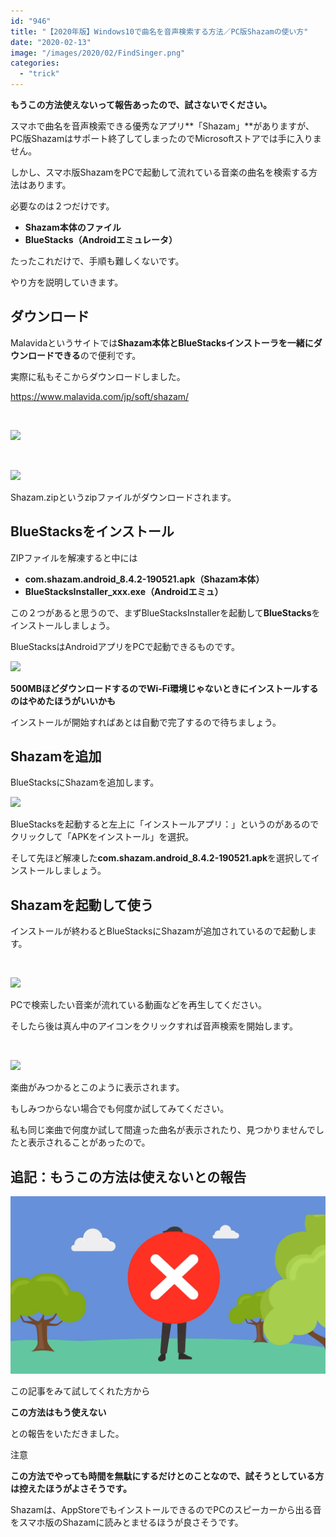 ```yaml
---
id: "946"
title: "【2020年版】Windows10で曲名を音声検索する方法／PC版Shazamの使い方"
date: "2020-02-13"
image: "/images/2020/02/FindSinger.png"
categories: 
  - "trick"
---
```


**もうこの方法使えないって報告あったので、試さないでください。**

スマホで曲名を音声検索できる優秀なアプリ**「Shazam」**がありますが、PC版Shazamはサポート終了してしまったのでMicrosoftストアでは手に入りません。

しかし、スマホ版ShazamをPCで起動して流れている音楽の曲名を検索する方法はあります。

必要なのは２つだけです。

- **Shazam本体のファイル**
- **BlueStacks（Androidエミュレータ）**

たったこれだけで、手順も難しくないです。

やり方を説明していきます。

## ダウンロード

Malavidaというサイトでは**Shazam本体とBlueStacksインストーラを一緒にダウンロードできる**ので便利です。

実際に私もそこからダウンロードしました。

https://www.malavida.com/jp/soft/shazam/

 

![](../../assets/images/2020/02/Malavida_DL.png)

 

![](../../assets/images/2020/02/Malavida_DL2.png)

Shazam.zipというzipファイルがダウンロードされます。

## BlueStacksをインストール

ZIPファイルを解凍すると中には

- **com.shazam.android\_8.4.2-190521.apk（Shazam本体）**
- **BlueStacksInstaller\_xxx.exe（Androidエミュ）**

この２つがあると思うので、まずBlueStacksInstallerを起動して**BlueStacks**をインストールしましょう。

BlueStacksはAndroidアプリをPCで起動できるものです。

![](../../assets/images/2020/02/BlueStacksDL.png)

**500MBほどダウンロードするのでWi-Fi環境じゃないときにインストールするのはやめたほうがいいかも**

インストールが開始すればあとは自動で完了するので待ちましょう。

## Shazamを追加

BlueStacksにShazamを追加します。

![](../../assets/images/2020/02/BlueStacks_InstallApp.png)

BlueStacksを起動すると左上に「インストールアプリ：」というのがあるのでクリックして「APKをインストール」を選択。

そして先ほど解凍した**com.shazam.android\_8.4.2-190521.apk**を選択してインストールしましょう。

## Shazamを起動して使う

インストールが終わるとBlueStacksにShazamが追加されているので起動します。

 

![](../../assets/images/2020/02/Shazam_tap.png)

PCで検索したい音楽が流れている動画などを再生してください。

そしたら後は真ん中のアイコンをクリックすれば音声検索を開始します。

 

![](../../assets/images/2020/02/Shazam_result.png)

楽曲がみつかるとこのように表示されます。

もしみつからない場合でも何度か試してみてください。

私も同じ楽曲で何度か試して間違った曲名が表示されたり、見つかりませんでしたと表示されることがあったので。

## 追記：もうこの方法は使えないとの報告

![とき既に遅しShazam](/images/2020/07/batsu.png)

この記事をみて試してくれた方から

**この方法はもう使えない**

との報告をいただきました。

注意

**この方法でやっても時間を無駄にするだけとのことなので、試そうとしている方は控えたほうがよさそうです。**

Shazamは、AppStoreでもインストールできるのでPCのスピーカーから出る音をスマホ版のShazamに読みとませるほうが良さそうです。
